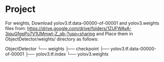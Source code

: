 # Project

For weights, Download yolov3.tf.data-00000-of-00001 and yolov3.weights files from: https://drive.google.com/drive/folders/1ZUFWAvA-3iquGfgpPo7V1UMmwt-Z_qb-?usp=sharing and Place them in ObjectDetector/weights/ directory as follows:

ObjectDetector
└── weights
    ├── checkpoint
    ├── yolov3.tf.data-00000-of-00001
    ├── yolov3.tf.index
    └── yolov3.weights
